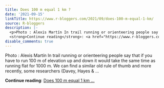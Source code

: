 ```yaml
---
title: Does 100 m equal 1 km ?
date: '2021-09-15'
linkTitle: https://www.r-bloggers.com/2021/09/does-100-m-equal-1-km/
source: R-bloggers
description: |-
  <p>Photo : Alexis Martín In trail running or orienteering people say that if you have to run 100 m of elevation up and down it would take the same time as running flat for 1000 m. We can find a similar old rule of thumb and more recently, some researchers (Davey, Hayes &#038; ...</p>
  <strong>Continue reading</strong>: <a href="https://www.r-bloggers.com/2021/09/does-100-m-equal-1-km/">Does 100 m equal 1 km ...
disable_comments: true
---
```

<p>Photo : Alexis Martín In trail running or orienteering people say that if you have to run 100 m of elevation up and down it would take the same time as running flat for 1000 m. We can find a similar old rule of thumb and more recently, some researchers (Davey, Hayes &#038; ...</p>
<strong>Continue reading</strong>: <a href="https://www.r-bloggers.com/2021/09/does-100-m-equal-1-km/">Does 100 m equal 1 km ...